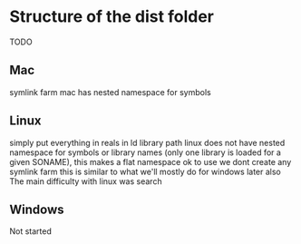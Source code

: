 # Structure of the dist folder

TODO

## Mac
symlink farm
mac has nested namespace for symbols

## Linux
simply put everything in reals in ld library path
linux does not have nested namespace for symbols or library names (only one library is loaded for a given SONAME), this makes a flat namespace ok to use
we dont create any symlink farm
this is similar to what we'll mostly do for windows later also
The main difficulty with linux was search

## Windows
Not started